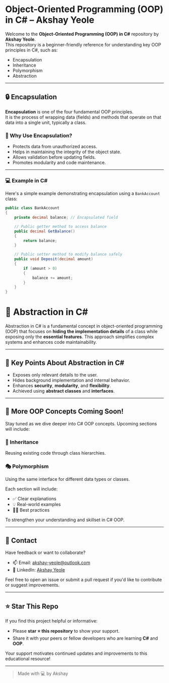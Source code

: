 # Object-Oriented Programming (OOP) in C# – Akshay Yeole

Welcome to the **Object-Oriented Programming (OOP) in C#** repository by **Akshay Yeole**.  
This repository is a beginner-friendly reference for understanding key OOP principles in C#, such as:

- Encapsulation
- Inheritance
- Polymorphism
- Abstraction

---

## 🔒 Encapsulation

**Encapsulation** is one of the four fundamental OOP principles.  
It is the process of wrapping data (fields) and methods that operate on that data into a single unit, typically a class.

### 🔹 Why Use Encapsulation?

- Protects data from unauthorized access.
- Helps in maintaining the integrity of the object state.
- Allows validation before updating fields.
- Promotes modularity and code maintenance.

---

### 💻 Example in C#

Here's a simple example demonstrating encapsulation using a `BankAccount` class:

```csharp
public class BankAccount
{
    private decimal balance; // Encapsulated field

    // Public getter method to access balance
    public decimal GetBalance()
    {
        return balance;
    }

    // Public setter method to modify balance safely
    public void Deposit(decimal amount)
    {
        if (amount > 0)
        {
            balance += amount;
        }
    }
}
```

# 🧊 Abstraction in C#

Abstraction in C# is a fundamental concept in object-oriented programming (OOP) that focuses on **hiding the implementation details** of a class while exposing only the **essential features**. This approach simplifies complex systems and enhances code maintainability.

---

## 🔹 Key Points About Abstraction in C#

- Exposes only relevant details to the user.
- Hides background implementation and internal behavior.
- Enhances **security**, **modularity**, and **flexibility**.
- Achieved using **abstract classes** and **interfaces**.

---

## 📂 More OOP Concepts Coming Soon!

Stay tuned as we dive deeper into C# OOP concepts. Upcoming sections will include:

### 🧬 Inheritance
Reusing existing code through class hierarchies.

### 🎭 Polymorphism
Using the same interface for different data types or classes.

Each section will include:
- ✅ Clear explanations  
- 💡 Real-world examples  
- 🧑‍💻 Best practices

To strengthen your understanding and skillset in C# OOP.

---

## 📧 Contact

Have feedback or want to collaborate?

- 📫 Email: [akshay-yeole@outlook.com](akshay-yeole@outlook.com)
- 💼 LinkedIn: [Akshay Yeole](https://www.linkedin.com/in/akshayyeole) 

Feel free to open an issue or submit a pull request if you'd like to contribute or suggest improvements.

---

## ⭐️ Star This Repo

If you find this project helpful or informative:

- Please **star ⭐️ this repository** to show your support.
- Share it with your peers or fellow developers who are learning **C#** and **OOP**.

Your support motivates continued updates and improvements to this educational resource!

---

> Made with 💻 by Akshay

